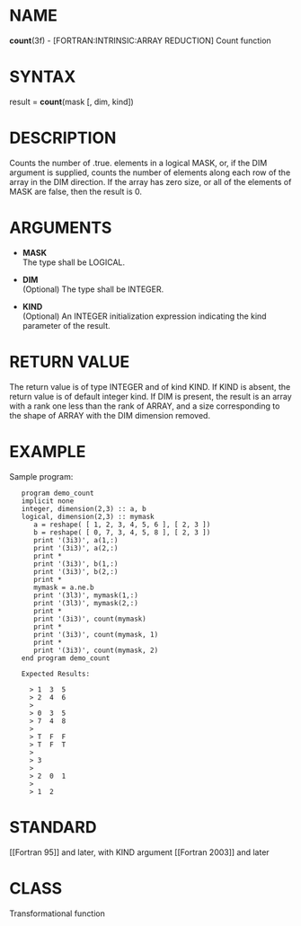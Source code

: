 # NAME

**count**(3f) - \[FORTRAN:INTRINSIC:ARRAY REDUCTION\] Count function

# SYNTAX

result = **count**(mask \[, dim, kind\])

# DESCRIPTION

Counts the number of .true. elements in a logical MASK, or, if the DIM
argument is supplied, counts the number of elements along each row of
the array in the DIM direction. If the array has zero size, or all of
the elements of MASK are false, then the result is 0.

# ARGUMENTS

  - **MASK**  
    The type shall be LOGICAL.

  - **DIM**  
    (Optional) The type shall be INTEGER.

  - **KIND**  
    (Optional) An INTEGER initialization expression indicating the kind
    parameter of the result.

# RETURN VALUE

The return value is of type INTEGER and of kind KIND. If KIND is absent,
the return value is of default integer kind. If DIM is present, the
result is an array with a rank one less than the rank of ARRAY, and a
size corresponding to the shape of ARRAY with the DIM dimension removed.

# EXAMPLE

Sample program:

``` 
   program demo_count
   implicit none
   integer, dimension(2,3) :: a, b
   logical, dimension(2,3) :: mymask
      a = reshape( [ 1, 2, 3, 4, 5, 6 ], [ 2, 3 ])
      b = reshape( [ 0, 7, 3, 4, 5, 8 ], [ 2, 3 ])
      print '(3i3)', a(1,:)
      print '(3i3)', a(2,:)
      print *
      print '(3i3)', b(1,:)
      print '(3i3)', b(2,:)
      print *
      mymask = a.ne.b
      print '(3l3)', mymask(1,:)
      print '(3l3)', mymask(2,:)
      print *
      print '(3i3)', count(mymask)
      print *
      print '(3i3)', count(mymask, 1)
      print *
      print '(3i3)', count(mymask, 2)
   end program demo_count

   Expected Results:

     > 1  3  5
     > 2  4  6
     >
     > 0  3  5
     > 7  4  8
     >
     > T  F  F
     > T  F  T
     >
     > 3
     >
     > 2  0  1
     >
     > 1  2
```

# STANDARD

\[\[Fortran 95\]\] and later, with KIND argument \[\[Fortran 2003\]\]
and later

# CLASS

Transformational function
